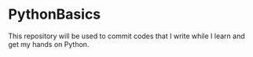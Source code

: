 # PythonBasics
This repository will be used to commit codes that I write while I learn and get my hands on Python. 
